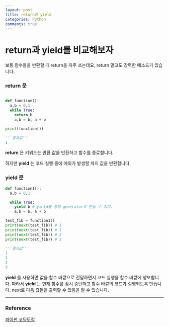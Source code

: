 ```yaml
---
layout: post
title: return과 yield
categories: Python
comments: true
---
```


# return과 yield를 비교해보자


보통 함수들을 반환할 때 return을 자주 쓰는데요, return 말고도 강력한 메소드가 있습니다.


### __return__ 문
~~~python

def function():
  a,b = 0,1
  while True:
    return b
    a,b = b, a + b

print(function())

'''결과값'''
1
~~~

__return__ 은 키워드는 반환 값을 반환하고 함수를 종료합니다.

하지만 __yield__ 는 코드 실행 중에 예외가 발생할 까지 값을 반환합니다.

### __yield__ 문



~~~python
def function1():
  a,b = 0,1

  while True:
    yield b # yield를 통해 generator로 만들 수 있다.
    a,b = b, a + b

test_fib = function1()
print(next(test_fib)) # 1
print(next(test_fib)) # 1
print(next(test_fib)) # 2
print(next(test_fib)) # 3

'''결과값'''
1
1
2
3
~~~

__yield__ 를 사용하면 값을 함수 바깥으로 전달하면서 코드 실행을 함수 바깥에 양보합니다.
따라서 __yield__ 는 현재 함수를 잠시 중단하고 함수 바깥의 코드가 실행되도록 만듭니다.
next로 다음 값들을 출력할 수 있음을 알 수 있습니다.


---
### __Reference__
[파이썬 코딩도장](https://dojang.io/mod/page/view.php?id=2412)
